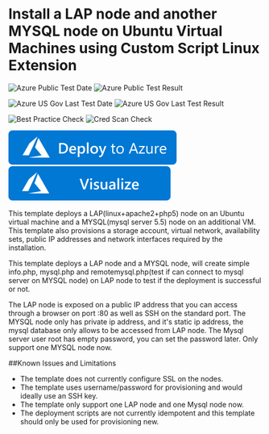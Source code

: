 # Install a LAP node and another MYSQL node on Ubuntu Virtual Machines using Custom Script Linux Extension

![Azure Public Test Date](https://azurequickstartsservice.blob.core.windows.net/badges/lap-mysql-ubuntu/PublicLastTestDate.svg)
![Azure Public Test Result](https://azurequickstartsservice.blob.core.windows.net/badges/lap-mysql-ubuntu/PublicDeployment.svg)

![Azure US Gov Last Test Date](https://azurequickstartsservice.blob.core.windows.net/badges/lap-mysql-ubuntu/FairfaxLastTestDate.svg)
![Azure US Gov Last Test Result](https://azurequickstartsservice.blob.core.windows.net/badges/lap-mysql-ubuntu/FairfaxDeployment.svg)

![Best Practice Check](https://azurequickstartsservice.blob.core.windows.net/badges/lap-mysql-ubuntu/BestPracticeResult.svg)
![Cred Scan Check](https://azurequickstartsservice.blob.core.windows.net/badges/lap-mysql-ubuntu/CredScanResult.svg)

[![Deploy To Azure](https://raw.githubusercontent.com/Azure/azure-quickstart-templates/master/1-CONTRIBUTION-GUIDE/images/deploytoazure.svg?sanitize=true)]("https://portal.azure.com/#create/Microsoft.Template/uri/https%3A%2F%2Fraw.githubusercontent.com%2FAzure%2Fazure-quickstart-templates%2Fmaster%2Flap-mysql-ubuntu%2Fazuredeploy.json")  [![Visualize](https://raw.githubusercontent.com/Azure/azure-quickstart-templates/master/1-CONTRIBUTION-GUIDE/images/visualizebutton.svg?sanitize=true)]("http://armviz.io/#/?load=https%3A%2F%2Fraw.githubusercontent.com%2FAzure%2Fazure-quickstart-templates%2Fmaster%2Flap-mysql-ubuntu%2Fazuredeploy.json")

This template deploys a LAP(linux+apache2+php5) node on an Ubuntu virtual machine and a MYSQL(mysql server 5.5) node on an additional VM. This template also provisions a storage account, virtual network, availability sets, public IP addresses and network interfaces required by the installation.

This template deploys a LAP node and a MYSQL node, will create simple info.php, mysql.php and remotemysql.php(test if can connect to mysql server on MYSQL node) on LAP node to test if the deployment is successful or not.
 
The LAP node is exposed on a public IP address that you can access through a browser on port :80 as well as SSH on the standard port. 
The MYSQL node only has private ip address, and it's static ip address, the mysql database only allows to be accessed from LAP node.
The Mysql server user root has empty password, you can set the password later.
Only support one MYSQL node now.

##Known Issues and Limitations
- The template does not currently configure SSL on the nodes.
- The template uses username/password for provisioning and would ideally use an SSH key.
- The template only support one LAP node and one Mysql node now.
- The deployment scripts are not currently idempotent and this template should only be used for provisioning new.


